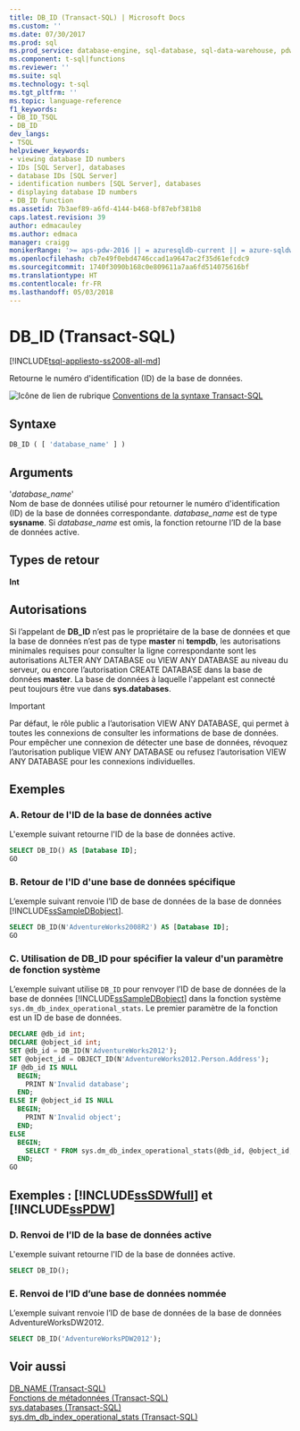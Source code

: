 ```yaml
---
title: DB_ID (Transact-SQL) | Microsoft Docs
ms.custom: ''
ms.date: 07/30/2017
ms.prod: sql
ms.prod_service: database-engine, sql-database, sql-data-warehouse, pdw
ms.component: t-sql|functions
ms.reviewer: ''
ms.suite: sql
ms.technology: t-sql
ms.tgt_pltfrm: ''
ms.topic: language-reference
f1_keywords:
- DB_ID_TSQL
- DB_ID
dev_langs:
- TSQL
helpviewer_keywords:
- viewing database ID numbers
- IDs [SQL Server], databases
- database IDs [SQL Server]
- identification numbers [SQL Server], databases
- displaying database ID numbers
- DB_ID function
ms.assetid: 7b3aef89-a6fd-4144-b468-bf87ebf381b8
caps.latest.revision: 39
author: edmacauley
ms.author: edmaca
manager: craigg
monikerRange: '>= aps-pdw-2016 || = azuresqldb-current || = azure-sqldw-latest || >= sql-server-2016 || = sqlallproducts-allversions'
ms.openlocfilehash: cb7e49f0ebd4746ccad1a9647ac2f35d61efcdc9
ms.sourcegitcommit: 1740f3090b168c0e809611a7aa6fd514075616bf
ms.translationtype: HT
ms.contentlocale: fr-FR
ms.lasthandoff: 05/03/2018
---
```

# <a name="dbid-transact-sql"></a>DB_ID (Transact-SQL)
[!INCLUDE[tsql-appliesto-ss2008-all-md](../../includes/tsql-appliesto-ss2008-all-md.md)]

Retourne le numéro d'identification (ID) de la base de données.
  
![Icône de lien de rubrique](../../database-engine/configure-windows/media/topic-link.gif "Icône lien de rubrique") [Conventions de la syntaxe Transact-SQL](../../t-sql/language-elements/transact-sql-syntax-conventions-transact-sql.md)
  
## <a name="syntax"></a>Syntaxe  
  
```sql
DB_ID ( [ 'database_name' ] )   
```  
  
## <a name="arguments"></a>Arguments  
'*database_name*'  
Nom de base de données utilisé pour retourner le numéro d'identification (ID) de la base de données correspondante. *database_name* est de type **sysname**. Si *database_name* est omis, la fonction retourne l’ID de la base de données active.
  
## <a name="return-types"></a>Types de retour
**Int**
  
## <a name="permissions"></a>Autorisations  
Si l’appelant de **DB_ID** n’est pas le propriétaire de la base de données et que la base de données n’est pas de type **master** ni **tempdb**, les autorisations minimales requises pour consulter la ligne correspondante sont les autorisations ALTER ANY DATABASE ou VIEW ANY DATABASE au niveau du serveur, ou encore l’autorisation CREATE DATABASE dans la base de données **master**. La base de données à laquelle l'appelant est connecté peut toujours être vue dans **sys.databases**.
  
> [!IMPORTANT]  
>  Par défaut, le rôle public a l’autorisation VIEW ANY DATABASE, qui permet à toutes les connexions de consulter les informations de base de données. Pour empêcher une connexion de détecter une base de données, révoquez l’autorisation publique VIEW ANY DATABASE ou refusez l’autorisation VIEW ANY DATABASE pour les connexions individuelles.  
  
## <a name="examples"></a>Exemples  
  
### <a name="a-returning-the-database-id-of-the-current-database"></a>A. Retour de l'ID de la base de données active  
L'exemple suivant retourne l'ID de la base de données active.
  
```sql
SELECT DB_ID() AS [Database ID];  
GO  
```  
  
### <a name="b-returning-the-database-id-of-a-specified-database"></a>B. Retour de l'ID d'une base de données spécifique  
L’exemple suivant renvoie l’ID de base de données de la base de données [!INCLUDE[ssSampleDBobject](../../includes/sssampledbobject-md.md)].
  
```sql
SELECT DB_ID(N'AdventureWorks2008R2') AS [Database ID];  
GO  
```  
  
### <a name="c-using-dbid-to-specify-the-value-of-a-system-function-parameter"></a>C. Utilisation de DB_ID pour spécifier la valeur d'un paramètre de fonction système  
L’exemple suivant utilise `DB_ID` pour renvoyer l’ID de base de données de la base de données [!INCLUDE[ssSampleDBobject](../../includes/sssampledbobject-md.md)] dans la fonction système `sys.dm_db_index_operational_stats`. Le premier paramètre de la fonction est un ID de base de données.
  
```sql
DECLARE @db_id int;  
DECLARE @object_id int;  
SET @db_id = DB_ID(N'AdventureWorks2012');  
SET @object_id = OBJECT_ID(N'AdventureWorks2012.Person.Address');  
IF @db_id IS NULL   
  BEGIN;  
    PRINT N'Invalid database';  
  END;  
ELSE IF @object_id IS NULL  
  BEGIN;  
    PRINT N'Invalid object';  
  END;  
ELSE  
  BEGIN;  
    SELECT * FROM sys.dm_db_index_operational_stats(@db_id, @object_id, NULL, NULL);  
  END;  
GO  
```  
  
## <a name="examples-includesssdwfullincludessssdwfull-mdmd-and-includesspdwincludessspdw-mdmd"></a>Exemples : [!INCLUDE[ssSDWfull](../../includes/sssdwfull-md.md)] et [!INCLUDE[ssPDW](../../includes/sspdw-md.md)]  
  
### <a name="d-return-the-id-of-the-current-database"></a>D. Renvoi de l’ID de la base de données active  
L'exemple suivant retourne l'ID de la base de données active.
  
```sql
SELECT DB_ID();  
```  
  
### <a name="e-return-the-id-of-a-named-database"></a>E. Renvoi de l’ID d’une base de données nommée  
L’exemple suivant renvoie l’ID de base de données de la base de données AdventureWorksDW2012.
  
```sql
SELECT DB_ID('AdventureWorksPDW2012');  
```  
  
## <a name="see-also"></a>Voir aussi
[DB_NAME &#40;Transact-SQL&#41;](../../t-sql/functions/db-name-transact-sql.md)  
[Fonctions de métadonnées &#40;Transact-SQL&#41;](../../t-sql/functions/metadata-functions-transact-sql.md)  
[sys.databases &#40;Transact-SQL&#41;](../../relational-databases/system-catalog-views/sys-databases-transact-sql.md)  
[sys.dm_db_index_operational_stats &#40;Transact-SQL&#41;](../../relational-databases/system-dynamic-management-views/sys-dm-db-index-operational-stats-transact-sql.md)
  
  

